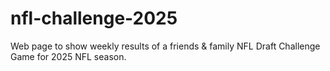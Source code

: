 # nfl-challenge-2025
Web page to show weekly results of a friends &amp; family NFL Draft Challenge Game for 2025 NFL season.
